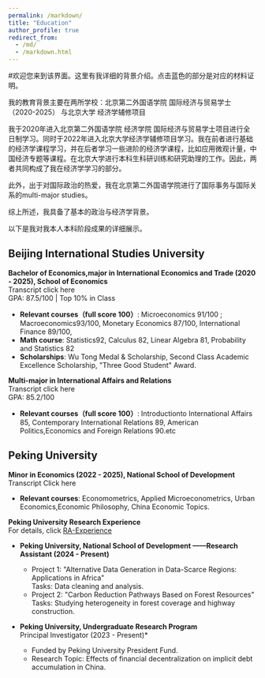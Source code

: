 ```yaml
---
permalink: /markdown/
title: "Education"
author_profile: true
redirect_from: 
  - /md/
  - /markdown.html
---
```

#欢迎您来到该界面。这里有我详细的背景介绍。点击蓝色的部分是对应的材料证明。

我的教育背景主要在两所学校：北京第二外国语学院 国际经济与贸易学士（2020-2025） 与北京大学 经济学辅修项目

我于2020年进入北京第二外国语学院 经济学院 国际经济与贸易学士项目进行全日制学习。同时于2022年进入北京大学经济学辅修项目学习。我在前者进行基础的经济学课程学习，并在后者学习一些进阶的经济学课程，比如应用微观计量，中国经济专题等课程。在北京大学进行本科生科研训练和研究助理的工作。因此，两者共同构成了我在经济学学习的部分。

此外，出于对国际政治的热爱，我在北京第二外国语学院进行了国际事务与国际关系的multi-major studies。

综上所述，我具备了基本的政治与经济学背景。

以下是我对我本人本科阶段成果的详细展示。

## Beijing International Studies University
  **Bachelor of Economics,major in International Economics and Trade (2020 - 2025),  School of Economics**  
  Transcript click here
  <br/>GPA: 87.5/100 | Top 10% in Class  
  - __Relevant courses（full score 100）__: Microeconomics 91/100 ; Macroeconomics93/100, Monetary Economics 87/100, International Finance 89/100,   
  - __Math course__: Statistics92, Calculus 82, Linear Algebra 81, Probability and Statistics 82 
  - __Scholarships__: Wu Tong Medal & Scholarship, Second Class Academic Excellence Scholarship, "Three Good Student" Award.

**Multi-major in International Affairs and Relations**  
  Transcript click here
  <br/>GPA: 85.2/100 
  - __Relevant courses（full score 100）__: Introductionto International Affairs 85, Contemporary International Relations 89, American Politics,Economics and Foreign Relations 90.etc




## Peking University
  **Minor in Economics (2022 - 2025), National School of Development**<br/>Transcript Click here
  - __Relevant courses__: Economometrics, Applied Microeconometrics, Urban Economics,Economic Philosophy, China Economic Topics.  

  **Peking University Research Experience**
<br/>For details, click [RA-Experience](https://hongtao021022.github.io/talks/)

- __Peking University, National School of Development ——Research Assistant (2024 - Present)__  
  - Project 1: "Alternative Data Generation in Data-Scarce Regions: Applications in Africa"  
    Tasks: Data cleaning and analysis.  
  - Project 2: "Carbon Reduction Pathways Based on Forest Resources"  
    Tasks: Studying heterogeneity in forest coverage and highway construction.

- __Peking University, Undergraduate Research Program__  
  Principal Investigator (2023 - Present)*  
  - Funded by Peking University President Fund.  
  - Research Topic: Effects of financial decentralization on implicit debt accumulation in China.  

